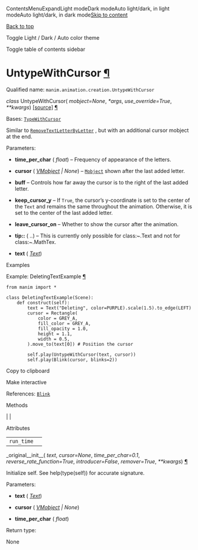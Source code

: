 ContentsMenuExpandLight modeDark modeAuto light/dark, in light modeAuto light/dark, in dark mode[Skip to content](https://docs.manim.community/en/stable/reference/manim.animation.creation.UntypeWithCursor.html#furo-main-content)

[Back to top](https://docs.manim.community/en/stable/reference/manim.animation.creation.UntypeWithCursor.html#)

Toggle Light / Dark / Auto color theme

Toggle table of contents sidebar

# UntypeWithCursor [¶](https://docs.manim.community/en/stable/reference/manim.animation.creation.UntypeWithCursor.html\#untypewithcursor "Link to this heading")

Qualified name: `manim.animation.creation.UntypeWithCursor`

_class_ UntypeWithCursor( _mobject=None_, _\*args_, _use\_override=True_, _\*\*kwargs_) [\[source\]](https://docs.manim.community/en/stable/_modules/manim/animation/creation.html#UntypeWithCursor) [¶](https://docs.manim.community/en/stable/reference/manim.animation.creation.UntypeWithCursor.html#manim.animation.creation.UntypeWithCursor "Link to this definition")

Bases: [`TypeWithCursor`](https://docs.manim.community/en/stable/reference/manim.animation.creation.TypeWithCursor.html#manim.animation.creation.TypeWithCursor "manim.animation.creation.TypeWithCursor")

Similar to [`RemoveTextLetterByLetter`](https://docs.manim.community/en/stable/reference/manim.animation.creation.RemoveTextLetterByLetter.html#manim.animation.creation.RemoveTextLetterByLetter "manim.animation.creation.RemoveTextLetterByLetter") , but with an additional cursor mobject at the end.

Parameters:

- **time\_per\_char** ( _float_) – Frequency of appearance of the letters.

- **cursor** ( [_VMobject_](https://docs.manim.community/en/stable/reference/manim.mobject.types.vectorized_mobject.VMobject.html#manim.mobject.types.vectorized_mobject.VMobject "manim.mobject.types.vectorized_mobject.VMobject") _\|_ _None_) – [`Mobject`](https://docs.manim.community/en/stable/reference/manim.mobject.mobject.Mobject.html#manim.mobject.mobject.Mobject "manim.mobject.mobject.Mobject") shown after the last added letter.

- **buff** – Controls how far away the cursor is to the right of the last added letter.

- **keep\_cursor\_y** – If `True`, the cursor’s y-coordinate is set to the center of the `Text` and remains the same throughout the animation. Otherwise, it is set to the center of the last added letter.

- **leave\_cursor\_on** – Whether to show the cursor after the animation.

- **tip::** ( _.._) – This is currently only possible for class:~.Text and not for class:~.MathTex.

- **text** ( [_Text_](https://docs.manim.community/en/stable/reference/manim.mobject.text.text_mobject.Text.html#manim.mobject.text.text_mobject.Text "manim.mobject.text.text_mobject.Text"))


Examples

Example: DeletingTextExample [¶](https://docs.manim.community/en/stable/reference/manim.animation.creation.UntypeWithCursor.html#deletingtextexample)

```
from manim import *

class DeletingTextExample(Scene):
    def construct(self):
        text = Text("Deleting", color=PURPLE).scale(1.5).to_edge(LEFT)
        cursor = Rectangle(
            color = GREY_A,
            fill_color = GREY_A,
            fill_opacity = 1.0,
            height = 1.1,
            width = 0.5,
        ).move_to(text[0]) # Position the cursor

        self.play(UntypeWithCursor(text, cursor))
        self.play(Blink(cursor, blinks=2))

```

Copy to clipboard

Make interactive

References: [`Blink`](https://docs.manim.community/en/stable/reference/manim.animation.indication.Blink.html#manim.animation.indication.Blink "manim.animation.indication.Blink")

Methods

|
|

Attributes

|     |     |
| --- | --- |
| `run_time` |  |

\_original\_\_init\_\_( _text_, _cursor=None_, _time\_per\_char=0.1_, _reverse\_rate\_function=True_, _introducer=False_, _remover=True_, _\*\*kwargs_) [¶](https://docs.manim.community/en/stable/reference/manim.animation.creation.UntypeWithCursor.html#manim.animation.creation.UntypeWithCursor._original__init__ "Link to this definition")

Initialize self. See help(type(self)) for accurate signature.

Parameters:

- **text** ( [_Text_](https://docs.manim.community/en/stable/reference/manim.mobject.text.text_mobject.Text.html#manim.mobject.text.text_mobject.Text "manim.mobject.text.text_mobject.Text"))

- **cursor** ( [_VMobject_](https://docs.manim.community/en/stable/reference/manim.mobject.types.vectorized_mobject.VMobject.html#manim.mobject.types.vectorized_mobject.VMobject "manim.mobject.types.vectorized_mobject.VMobject") _\|_ _None_)

- **time\_per\_char** ( _float_)


Return type:

None